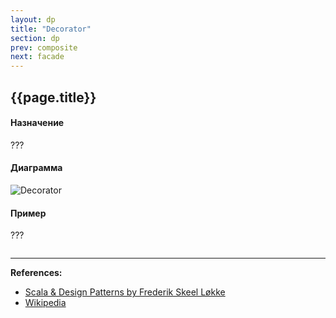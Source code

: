 ```yaml
---
layout: dp
title: "Decorator"
section: dp
prev: composite
next: facade
---
```


## {{page.title}}

#### Назначение

???

#### Диаграмма

![Decorator](https://ru.wikipedia.org/wiki/%D0%A4%D0%B0%D0%B9%D0%BB:Decorator_template.png)

#### Пример

???

```scala mdoc

```


---

**References:**
- [Scala & Design Patterns by Frederik Skeel Løkke](https://www.scala-lang.org/old/sites/default/files/FrederikThesis.pdf)
- [Wikipedia](https://ru.wikipedia.org/wiki/%D0%94%D0%B5%D0%BA%D0%BE%D1%80%D0%B0%D1%82%D0%BE%D1%80_(%D1%88%D0%B0%D0%B1%D0%BB%D0%BE%D0%BD_%D0%BF%D1%80%D0%BE%D0%B5%D0%BA%D1%82%D0%B8%D1%80%D0%BE%D0%B2%D0%B0%D0%BD%D0%B8%D1%8F))
